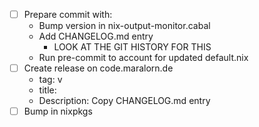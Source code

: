 - [ ] Prepare commit with:
  * Bump version in nix-output-monitor.cabal
  * Add CHANGELOG.md entry
    * LOOK AT THE GIT HISTORY FOR THIS
  * Run pre-commit to account for updated default.nix
- [ ] Create release on code.maralorn.de
  * tag: v<VERSION>
  * title: <VERSION>
  * Description: Copy CHANGELOG.md entry
- [ ] Bump in nixpkgs
